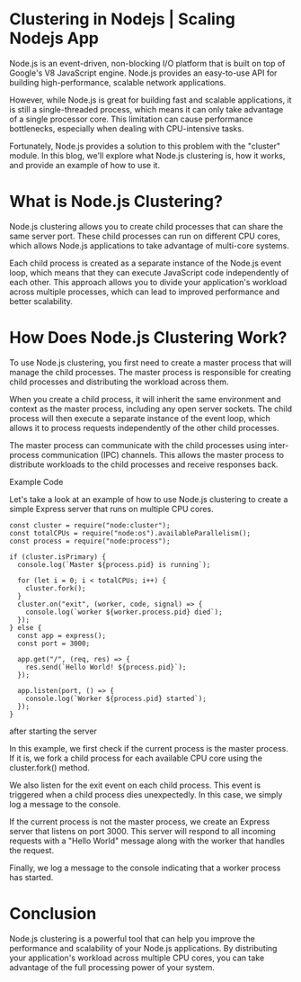 # Clustering in Nodejs | Scaling Nodejs App
Node.js is an event-driven, non-blocking I/O platform that is built on top of Google's V8 JavaScript engine. Node.js provides an easy-to-use API for building high-performance, scalable network applications.

However, while Node.js is great for building fast and scalable applications, it is still a single-threaded process, which means it can only take advantage of a single processor core. This limitation can cause performance bottlenecks, especially when dealing with CPU-intensive tasks.

Fortunately, Node.js provides a solution to this problem with the "cluster" module. In this blog, we'll explore what Node.js clustering is, how it works, and provide an example of how to use it.

# What is Node.js Clustering?

Node.js clustering allows you to create child processes that can share the same server port. These child processes can run on different CPU cores, which allows Node.js applications to take advantage of multi-core systems.

Each child process is created as a separate instance of the Node.js event loop, which means that they can execute JavaScript code independently of each other. This approach allows you to divide your application's workload across multiple processes, which can lead to improved performance and better scalability.

# How Does Node.js Clustering Work?

To use Node.js clustering, you first need to create a master process that will manage the child processes. The master process is responsible for creating child processes and distributing the workload across them.

When you create a child process, it will inherit the same environment and context as the master process, including any open server sockets. The child process will then execute a separate instance of the event loop, which allows it to process requests independently of the other child processes.

The master process can communicate with the child processes using inter-process communication (IPC) channels. This allows the master process to distribute workloads to the child processes and receive responses back.

Example Code

Let's take a look at an example of how to use Node.js clustering to create a simple Express server that runs on multiple CPU cores.

```const express = require("express");
const cluster = require("node:cluster");
const totalCPUs = require("node:os").availableParallelism();
const process = require("node:process");

if (cluster.isPrimary) {
  console.log(`Master ${process.pid} is running`);

  for (let i = 0; i < totalCPUs; i++) {
    cluster.fork();
  }
  cluster.on("exit", (worker, code, signal) => {
    console.log(`worker ${worker.process.pid} died`);
  });
} else {
  const app = express();
  const port = 3000;

  app.get("/", (req, res) => {
    res.send(`Hello World! ${process.pid}`);
  });

  app.listen(port, () => {
    console.log(`Worker ${process.pid} started`);
  });
}
```


after starting the server 

In this example, we first check if the current process is the master process. If it is, we fork a child process for each available CPU core using the cluster.fork() method.

We also listen for the exit event on each child process. This event is triggered when a child process dies unexpectedly. In this case, we simply log a message to the console.

If the current process is not the master process, we create an Express server that listens on port 3000. This server will respond to all incoming requests with a "Hello World" message along with the worker that handles the request.

Finally, we log a message to the console indicating that a worker process has started.

# Conclusion

Node.js clustering is a powerful tool that can help you improve the performance and scalability of your Node.js applications. By distributing your application's workload across multiple CPU cores, you can take advantage of the full processing power of your system.
